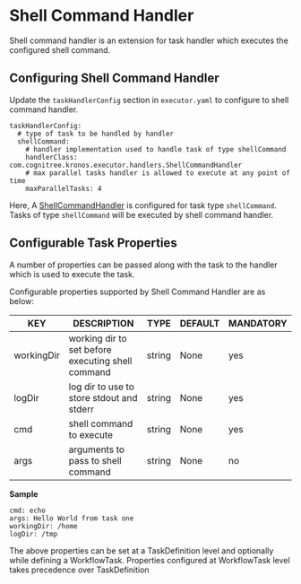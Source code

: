 # Shell Command Handler

Shell command handler is an extension for task handler which executes the configured shell command.

## Configuring Shell Command Handler

Update the `taskHandlerConfig` section in `executor.yaml` to configure to shell command handler.

```
taskHandlerConfig:
  # type of task to be handled by handler
  shellCommand:
    # handler implementation used to handle task of type shellCommand
    handlerClass: com.cognitree.kronos.executor.handlers.ShellCommandHandler
    # max parallel tasks handler is allowed to execute at any point of time
    maxParallelTasks: 4
```

Here, A [ShellCommandHandler](src/main/java/com/cognitree/kronos/executor/handlers/ShellCommandHandler.java) is configured for task type `shellCommand`. Tasks of type `shellCommand` will be executed by shell command handler.

## Configurable Task Properties

A number of properties can be passed along with the task to the handler which is used to execute the task.

Configurable properties supported by Shell Command Handler are as below:

| KEY              | DESCRIPTION                                                | TYPE         | DEFAULT      | MANDATORY |
|------------------|------------------------------------------------------------|--------------|--------------|-----------|
| workingDir       | working dir to set before executing shell command          | string       | None         | yes       |
| logDir           | log dir to use to store stdout and stderr                  | string       | None         | yes       |
| cmd              | shell command to execute                                   | string       | None         | yes       |
| args             | arguments to pass to shell command                         | string       | None         | no        |

**Sample**
```
cmd: echo
args: Hello World from task one
workingDir: /home
logDir: /tmp
```

The above properties can be set at a TaskDefinition level and optionally while defining a WorkflowTask. Properties configured at WorkflowTask level takes precedence over TaskDefinition
